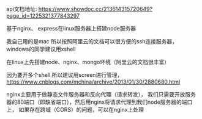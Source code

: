 api文档地址: https://www.showdoc.cc/213614315720649?page_id=1225321377843297


基于nginx、 express在linux服务器上搭建node服务器


我自己用的是mac 所以按照阿里云的文档可以很方便的ssh连接服务器，
windows的同学建议用xshell


在linux上先搭建node、nginx、mongo环境（阿里云的文档很丰富）


因为要开多个shell 所以建议用screen进行管理，
https://www.cnblogs.com/mchina/archive/2013/01/30/2880680.html


nginx主要用于做静态文件服务器和反向代理（请求转发），
我们只需要开放服务器的80端口（即缺省端口），然后用nginx将请求代理到我们node服务器的端口上，
如果存在跨域（CORS）的问题，可以在nginx上处理
